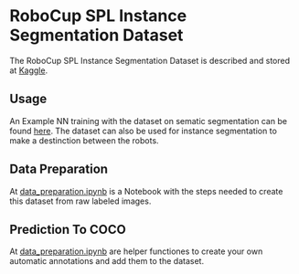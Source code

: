 # RoboCup SPL Instance Segmentation Dataset

The RoboCup SPL Instance Segmentation Dataset is described and stored at [Kaggle](https://www.kaggle.com/pietbroemmel/naodevils-segmentation-upper-camera). 

## Usage

An Example NN training with the dataset on sematic segmentation can be found [here](example.ipynb). The dataset can also be used for instance segmentation to make a destinction between the robots.

## Data Preparation

At [data_preparation.ipynb](data_preparation.ipynb) is a Notebook with the steps needed to create this dataset from raw labeled  images.

## Prediction To COCO

At [data_preparation.ipynb](data_preparation.ipynb) are helper functiones to create your own automatic annotations and add them to the dataset.
